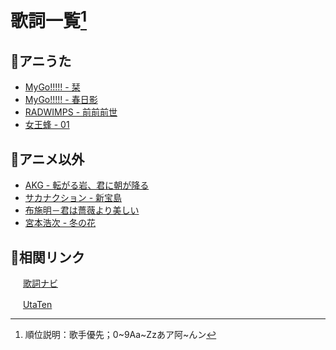 # 歌詞一覧[^1]

## 🎇アニうた

- [MyGo!!!!! - 栞](ja/shiori.md)
- [MyGo!!!!! - 春日影](ja/haruhikage.md)
- [RADWIMPS - 前前前世](ja/zenzenzense.md)
- [女王蜂 - 01](ja/01.md)

## 🎏アニメ以外

- [AKG - 転がる岩、君に朝が降る](ja/korogaruiwa.md)
- [サカナクション - 新宝島](ja/shintakarajima.md)
- [布施明－君は薔薇より美しい](ja/kimihabara.md)
- [宮本浩次 - 冬の花](ja/fuyunohana.md)

## 🔗相関リンク

<p>
    <img src="https://kashinavi.com/img/kashinavi.gif" alt="" height="16">
    <a href="https://kashinavi.com">歌詞ナビ</a>
</p>
<p>
    <img src="https://cdn.utaten.com/images/pc/header/logo.png" alt="" height="16">
    <a href="https://utaten.com/">UtaTen</a>
</p>

[^1]: 順位説明：歌手優先；0~9Aa~Zzあア阿~んン
